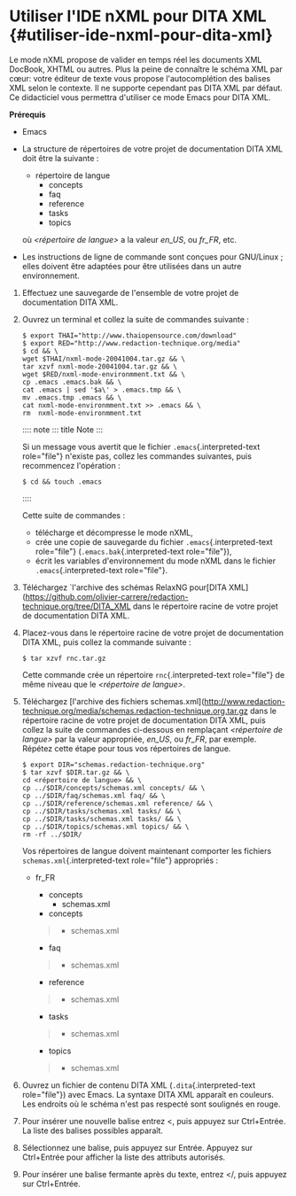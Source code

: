 # Utiliser l\'IDE nXML pour DITA XML {#utiliser-ide-nxml-pour-dita-xml}

Le mode nXML propose de valider en temps réel les documents XML DocBook,
XHTML ou autres. Plus la peine de connaître le schéma XML par cœur:
votre éditeur de texte vous propose l\'autocomplétion des balises XML
selon le contexte. Il ne supporte cependant pas DITA XML par défaut. Ce
didacticiel vous permettra d\'utiliser ce mode Emacs pour DITA XML.

**Prérequis**

-   Emacs

-   La structure de répertoires de votre projet de documentation DITA
    XML doit être la suivante :

    -   répertoire de langue
        -   concepts
        -   faq
        -   reference
        -   tasks
        -   topics

    où *\<répertoire de langue\>* a la valeur *en_US*, ou *fr_FR*, etc.

-   Les instructions de ligne de commande sont conçues pour GNU/Linux ;
    elles doivent être adaptées pour être utilisées dans un autre
    environnement.

1.  Effectuez une sauvegarde de l\'ensemble de votre projet de
    documentation DITA XML.

2.  Ouvrez un terminal et collez la suite de commandes suivante :

    ``` console
    $ export THAI="http://www.thaiopensource.com/download"
    $ export RED="http://www.redaction-technique.org/media"
    $ cd && \
    wget $THAI/nxml-mode-20041004.tar.gz && \
    tar xzvf nxml-mode-20041004.tar.gz && \
    wget $RED/nxml-mode-environmment.txt && \
    cp .emacs .emacs.bak && \
    cat .emacs | sed '$a\' > .emacs.tmp && \
    mv .emacs.tmp .emacs && \
    cat nxml-mode-environmment.txt >> .emacs && \
    rm  nxml-mode-environmment.txt
    ```

    :::: note
    ::: title
    Note
    :::

    Si un message vous avertit que le fichier `.emacs`{.interpreted-text
    role="file"} n\'existe pas, collez les commandes suivantes, puis
    recommencez l\'opération :

    ``` console
    $ cd && touch .emacs
    ```
    ::::

    Cette suite de commandes :

    -   télécharge et décompresse le mode nXML,
    -   crée une copie de sauvegarde du fichier
        `.emacs`{.interpreted-text role="file"}
        (`.emacs.bak`{.interpreted-text role="file"}),
    -   écrit les variables d\'environnement du mode nXML dans le
        fichier `.emacs`{.interpreted-text role="file"}.

3.  Téléchargez \`l\'archive des schémas RelaxNG pour\[DITA
    XML\](<https://github.com/olivier-carrere/redaction-technique.org/tree/DITA_XML>
    dans le répertoire racine de votre projet de documentation DITA XML.

4.  Placez-vous dans le répertoire racine de votre projet de
    documentation DITA XML, puis collez la commande suivante :

    ``` console
    $ tar xzvf rnc.tar.gz
    ```

    Cette commande crée un répertoire `rnc`{.interpreted-text
    role="file"} de même niveau que le *\<répertoire de langue\>*.

5.  Téléchargez \[l\'archive des fichiers
    schemas.xml\](<http://www.redaction-technique.org/media/schemas.redaction-technique.org.tar.gz>
    dans le répertoire racine de votre projet de documentation DITA XML,
    puis collez la suite de commandes ci-dessous en remplaçant
    *\<répertoire de langue\>* par la valeur appropriée, *en_US*, ou
    *fr_FR*, par exemple. Répétez cette étape pour tous vos répertoires
    de langue.

    ``` console
    $ export DIR="schemas.redaction-technique.org"
    $ tar xzvf $DIR.tar.gz && \
    cd <répertoire de langue> && \
    cp ../$DIR/concepts/schemas.xml concepts/ && \
    cp ../$DIR/faq/schemas.xml faq/ && \
    cp ../$DIR/reference/schemas.xml reference/ && \
    cp ../$DIR/tasks/schemas.xml tasks/ && \
    cp ../$DIR/tasks/schemas.xml tasks/ && \
    cp ../$DIR/topics/schemas.xml topics/ && \
    rm -rf ../$DIR/
    ```

    Vos répertoires de langue doivent maintenant comporter les fichiers
    `schemas.xml`{.interpreted-text role="file"} appropriés :

    -   fr_FR

        -   concepts
            -   schemas.xml
        -   concepts

        > -   schemas.xml

        -   faq

        > -   schemas.xml

        -   reference

        > -   schemas.xml

        -   tasks

        > -   schemas.xml

        -   topics

        > -   schemas.xml

6.  Ouvrez un fichier de contenu DITA XML (`.dita`{.interpreted-text
    role="file"}) avec Emacs. La syntaxe DITA XML apparaît en couleurs.
    Les endroits où le schéma n\'est pas respecté sont soulignés en
    rouge.

7.  Pour insérer une nouvelle balise entrez \<, puis appuyez sur
    Ctrl+Entrée. La liste des balises possibles apparaît.

8.  Sélectionnez une balise, puis appuyez sur Entrée. Appuyez sur
    Ctrl+Entrée pour afficher la liste des attributs autorisés.

9.  Pour insérer une balise fermante après du texte, entrez \</, puis
    appuyez sur Ctrl+Entrée.
